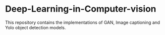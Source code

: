 # Deep-Learning-in-Computer-vision
This repository contains the implementations of GAN, Image captioning and Yolo object detection models.
